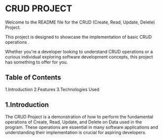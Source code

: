 # CRUD PROJECT

Welcome to the README file for the CRUD (Create, Read, Update, Delete) Project. 

This project is designed to showcase the implementation of basic CRUD operations . 

Whether you're a developer looking to understand CRUD operations or a curious individual exploring software development concepts, this project has something to offer for you.

## Table of Contents
1.Introduction
2.Features
3.Technologies Used

## 1.Introduction
The CRUD Project is a demonstration of how to perform the fundamental operations of Create, Read, Update, and Delete on Data used in the program. These operations are essential in many software applications and understanding their implementation is crucial for aspiring developers.
